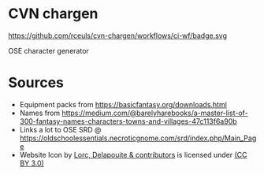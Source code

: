 # CVN chargen

https://github.com/rceuls/cvn-chargen/workflows/ci-wf/badge.svg

OSE character generator

# Sources

- Equipment packs from <https://basicfantasy.org/downloads.html>
- Names from <https://medium.com/@barelyharebooks/a-master-list-of-300-fantasy-names-characters-towns-and-villages-47c113f6a90b>
- Links a lot to OSE SRD @ <https://oldschoolessentials.necroticgnome.com/srd/index.php/Main_Page>
- Website Icon by [Lorc, Delapouite & contributors](https://game-icons.net/) is licensed under [(CC BY 3.0)](https://creativecommons.org/licenses/by/3.0/)
